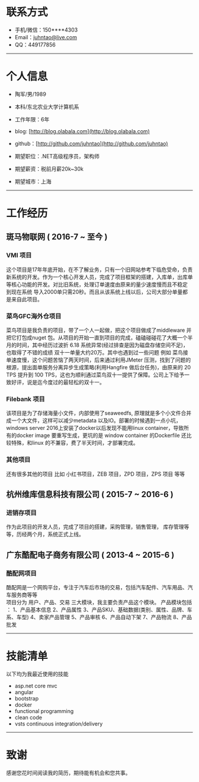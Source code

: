 # 联系方式

- 手机/微信：150****4303
- Email：juhntao@live.com
- QQ：449177856

---

# 个人信息

 - 陶军/男/1989 
 - 本科/东北农业大学计算机系 
 - 工作年限：6年
 - blog: [http://blog.olabala.com](http://blog.olabala.com)
 - github：[http://github.com/juhntao](http://github.com/juhntao)

 - 期望职位：.NET高级程序员，架构师
 - 期望薪资：税前月薪20k~30k
 - 期望城市：上海

---

# 工作经历

## 斑马物联网 ( 2016-7 ~ 至今 )

### VMI 项目 
这个项目是17年年底开始，在不了解业务，只有一个旧网站参考下临危受命，负责新系统的开发。作为一个核心开发人员，完成了项目框架的搭建，入库单，出库单等核心功能的开发。对比旧系统，处理订单速度由原来的量少速度慢而且不稳定 到现在系统 导入2000单只需20秒。而且从该系统上线以后，公司大部分单量都是来自此项目。


### 菜鸟GFC海外仓项目
菜鸟项目是我负责的项目，带了一个人一起做，把这个项目做成了middleware 并把它打包成nuget 包。从项目的开始一直到项目的完成，磕磕碰碰花了大概一个半月的时间，其中经历过波折 6.18 系统异常(经过排查是因为磁盘存储空间不足)，也取得了不错的成绩 双十一单量大约20万。其中也遇到过一些问题 例如 菜鸟接单速度慢，这个问题苦恼了两天时间，后来通过利用JMeter 压测，找到了问题的根源，提出面单服务分离异步生成策略(利用Hangfire 做后台任务)，由原来的 20 TPS 提升到 100 TPS，这也为顺利通过菜鸟双十一提供了保障。公司上下给予一致好评，说是迄今度过的最轻松的双十一。


### Filebank 项目
该项目是为了存储海量小文件，内部使用了seaweedfs, 原理就是多个小文件合并成一个大文件，这样可以减少metadata 以及IO。部署的时候遇到一点小坑，windows server 2016上安装了docker以后发现不能用linux container，导致所有的docker image 要重写生成，更坑的是 window container 的Dockerfile 还比较特殊，和linux 的不兼容，费了半天时间，才部署完成。


### 其他项目
还有很多其他的项目 比如 小红书项目，ZEB 项目，ZPD 项目，ZPS 项目 等等

 
## 杭州维库信息科技有限公司 ( 2015-7 ~ 2016-6 )

### 进销存项目 
作为此项目的开发人员，完成了项目的搭建，采购管理，销售管理， 库存管理等等，历经两个月，系统正式上线。


## 广东酷配电子商务有限公司 ( 2013-4 ~ 2015-6 )

### 酷配网项目
酷配网是一个网购平台，专注于汽车后市场的交易，包括汽车配件、汽车用品、汽车服务商等等  
项目分为 用户、产品、交易 三大模块，我主要负责产品这个模块。 产品模块包括 ： 1、产品基本信息 2、产品属性 3、产品SKU、基础数据(类别、属性、品牌、车系、车型) 4、卖家产品管理 5、产品审核 6、产品自动下架 7、产品物流 8、产品批发  

---

# 技能清单

以下均为我最近使用的技能

- asp.net core mvc
- angular
- bootstrap
- docker
- functional programming
- clean code
- vsts continuous integration/delivery

---

# 致谢
感谢您花时间阅读我的简历，期待能有机会和您共事。
